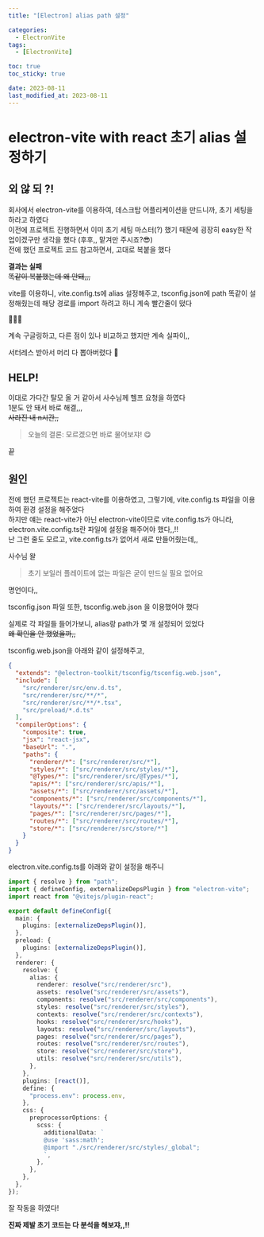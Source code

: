 ```yaml
---
title: "[Electron] alias path 설정"

categories:
  - ElectronVite
tags:
  - [ElectronVite]

toc: true
toc_sticky: true

date: 2023-08-11
last_modified_at: 2023-08-11
---
```


# electron-vite with react 초기 alias 설정하기

## 외 않 되 ?!

회사에서 electron-vite를 이용하여, 데스크탑 어플리케이션을 만드니까, 초기 세팅을 하라고 하였다  
이전에 프로젝트 진행하면서 이미 초기 세팅 마스터(?) 했기 때문에 굉장히 easy한 작업이겠구만 생각을 했다 (후후,, 맡겨만 주시죠?😎)  
전에 했던 프로젝트 코드 참고하면서, 고대로 복붙을 했다

**결과는 실패**  
~~똑같이 복붙했는데 왜 안돼,,,~~

vite를 이용하니, vite.config.ts에 alias 설정해주고, tsconfig.json에 path 똑같이 설정해줬는데 해당 경로를 import 하려고 하니 계속 빨간줄이 떴다

🤯🤯🤯

계속 구글링하고, 다른 점이 있나 비교하고 했지만 계속 실파이,,

서터레스 받아서 머리 다 뽑아버렸다 🤡

## HELP!

이대로 가다간 탈모 올 거 같아서 사수님께 헬프 요청을 하였다  
1분도 안 돼서 바로 해결,,,  
~~사라진 내 n시간,,~~

> 오늘의 결론: 모르겠으면 바로 물어보쟈! 😋

끝

## 원인

전에 했던 프로젝트는 react-vite를 이용하였고, 그렇기에, vite.config.ts 파일을 이용하여 환경 설정을 해주었다  
하지만 얘는 react-vite가 아닌 electron-vite이므로 vite.config.ts가 아니라, electron.vite.config.ts란 파일에 설정을 해주어야 했다,,!!  
난 그런 줄도 모르고, vite.config.ts가 없어서 새로 만들어줬는데,,

사수님 왈

> 초기 보일러 플레이트에 없는 파일은 굳이 만드실 필요 없어요

명언이다,,

tsconfig.json 파일 또한, tsconfig.web.json 을 이용했어야 했다

실제로 각 파일들 들어가보니, alias랑 path가 몇 개 설정되어 있었다  
~~왜 확인을 안 했었을까,,~~

tsconfig.web.json을 아래와 같이 설정해주고,

```json
{
  "extends": "@electron-toolkit/tsconfig/tsconfig.web.json",
  "include": [
    "src/renderer/src/env.d.ts",
    "src/renderer/src/**/*",
    "src/renderer/src/**/*.tsx",
    "src/preload/*.d.ts"
  ],
  "compilerOptions": {
    "composite": true,
    "jsx": "react-jsx",
    "baseUrl": ".",
    "paths": {
      "renderer/*": ["src/renderer/src/*"],
      "styles/*": ["src/renderer/src/styles/*"],
      "@Types/*": ["src/renderer/src/@Types/*"],
      "apis/*": ["src/renderer/src/apis/*"],
      "assets/*": ["src/renderer/src/assets/*"],
      "components/*": ["src/renderer/src/components/*"],
      "layouts/*": ["src/renderer/src/layouts/*"],
      "pages/*": ["src/renderer/src/pages/*"],
      "routes/*": ["src/renderer/src/routes/*"],
      "store/*": ["src/renderer/src/store/*"]
    }
  }
}
```

electron.vite.config.ts를 아래와 같이 설정을 해주니

```typescript
import { resolve } from "path";
import { defineConfig, externalizeDepsPlugin } from "electron-vite";
import react from "@vitejs/plugin-react";

export default defineConfig({
  main: {
    plugins: [externalizeDepsPlugin()],
  },
  preload: {
    plugins: [externalizeDepsPlugin()],
  },
  renderer: {
    resolve: {
      alias: {
        renderer: resolve("src/renderer/src"),
        assets: resolve("src/renderer/src/assets"),
        components: resolve("src/renderer/src/components"),
        styles: resolve("src/renderer/src/styles"),
        contexts: resolve("src/renderer/src/contexts"),
        hooks: resolve("src/renderer/src/hooks"),
        layouts: resolve("src/renderer/src/layouts"),
        pages: resolve("src/renderer/src/pages"),
        routes: resolve("src/renderer/src/routes"),
        store: resolve("src/renderer/src/store"),
        utils: resolve("src/renderer/src/utils"),
      },
    },
    plugins: [react()],
    define: {
      "process.env": process.env,
    },
    css: {
      preprocessorOptions: {
        scss: {
          additionalData: `
          @use 'sass:math';
          @import "./src/renderer/src/styles/_global";
          `,
        },
      },
    },
  },
});
```

잘 작동을 하였다!

**진짜 제발 초기 코드는 다 분석을 해보쟈,,!!**
